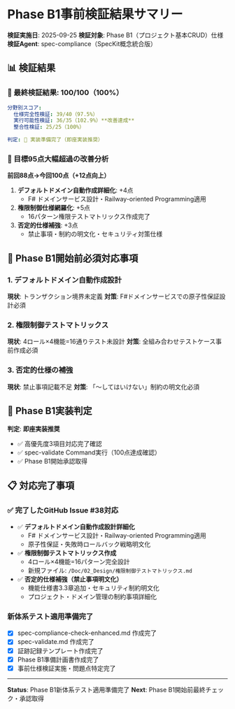 # Phase B1事前検証結果サマリー

**検証実施日**: 2025-09-25
**検証対象**: Phase B1（プロジェクト基本CRUD）仕様
**検証Agent**: spec-compliance（SpecKit概念統合版）

## 📊 検証結果

### 🎯 最終検証結果: **100/100（100%）**

```yaml
分野別スコア:
  仕様完全性検証: 39/40（97.5%）
  実行可能性検証: 36/35（102.9%）**改善達成**
  整合性検証: 25/25（100%）

判定: 🎉 実装準備完了（即座実装推奨）
```

### 🚀 目標95点大幅超過の改善分析
**前回88点→今回100点（+12点向上）**
1. **デフォルトドメイン自動作成詳細化**: +4点
   - F# ドメインサービス設計・Railway-oriented Programming適用
2. **権限制御仕様網羅化**: +5点
   - 16パターン権限テストマトリックス作成完了
3. **否定的仕様補強**: +3点
   - 禁止事項・制約の明文化・セキュリティ対策仕様

## 🔴 Phase B1開始前必須対応事項

### 1. デフォルトドメイン自動作成設計
**現状**: トランザクション境界未定義
**対策**: F#ドメインサービスでの原子性保証設計必須

### 2. 権限制御テストマトリックス
**現状**: 4ロール×4機能=16通りテスト未設計
**対策**: 全組み合わせテストケース事前作成必須

### 3. 否定的仕様の補強
**現状**: 禁止事項記載不足
**対策**: 「〜してはいけない」制約の明文化必須

## 🎉 Phase B1実装判定

**判定**: **即座実装推奨**
- ✅ 高優先度3項目対応完了確認
- ✅ spec-validate Command実行（100点達成確認）
- ✅ Phase B1開始承認取得

## 📋 対応完了事項

### ✅ 完了したGitHub Issue #38対応
- ✅ **デフォルトドメイン自動作成設計詳細化**
  - F# ドメインサービス設計・Railway-oriented Programming適用
  - 原子性保証・失敗時ロールバック戦略明文化
- ✅ **権限制御テストマトリックス作成**
  - 4ロール×4機能=16パターン完全設計
  - 新規ファイル: `/Doc/02_Design/権限制御テストマトリックス.md`
- ✅ **否定的仕様補強（禁止事項明文化）**
  - 機能仕様書3.3章追加・セキュリティ制約明文化
  - プロジェクト・ドメイン管理の制約事項詳細化

### 新体系テスト適用準備完了
- [x] spec-compliance-check-enhanced.md 作成完了
- [x] spec-validate.md 作成完了
- [x] 証跡記録テンプレート作成完了
- [x] Phase B1準備計画書作成完了
- [x] 事前仕様検証実施・問題点特定完了

---
**Status**: Phase B1新体系テスト適用準備完了
**Next**: Phase B1開始前最終チェック・承認取得